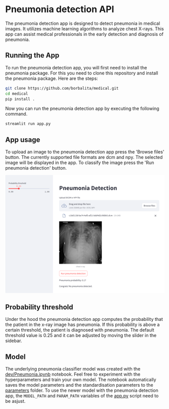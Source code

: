 # Pneumonia detection API

The pneumonia detection app is designed to detect pneumonia in medical images. It utilizes machine learning algorithms to analyze chest X-rays. This app can assist medical professionals in the early detection and diagnosis of pneumonia.

## Running the App

To run the pneumonia detection app, you will first need to install the pneumonia package. For this you need to clone this repository and install the pneumonia package. Here are the steps:

```bash
git clone https://github.com/borbalita/medical.git
cd medical
pip install .
```

Now you can run the pneumonia detection app by executing the following command.

```bash
streamlit run app.py
```

## App usage

To upload an image to the pneumonia detection app press the 'Browse files' button. The currently supported file formats are dcm and npy. The selected image will be displayed in the app. To classify the image press the 'Run pneumonia detection' button.

![pneumonia detection app](docs/images/pneumonia_app.png)

## Probability threshold

Under the hood the pneumonia detection app computes the probability that the patient in the x-ray image has pneumonia. If this probability is above a certain threshold, the patient is diagnosed with pneumonia. The default threshold value is 0.25 and it can be adjusted by moving the slider in the sidebar.

## Model

The underlying pneumonia classifier model was created with the [dev/Pneumonia.ipynb](dev/Pneumonia.ipynb) notebook. Feel free to experiment with the hyperparameters and train your own model. The notebook automatically saves the model parameters and the standardisation parameters to the [parameters](parameters) folder. To use the newer model with the pneumonia detection app, the `MODEL_PATH` and `PARAM_PATH` variables of the [app.py](app.py) script need to be asjust.
